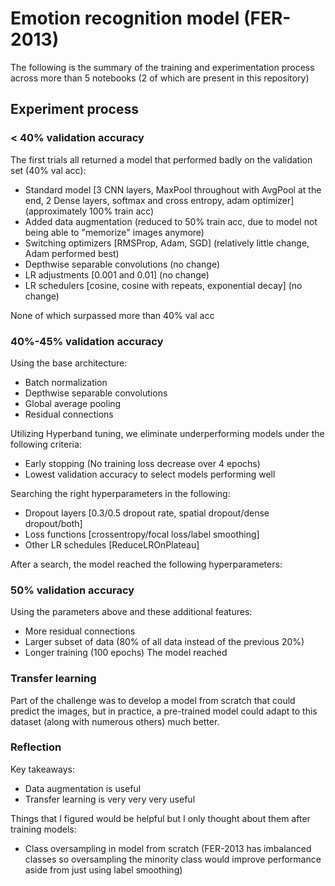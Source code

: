 # Emotion recognition model (FER-2013)
The following is the summary of the training and experimentation process across more than 5 notebooks (2 of which are present in this repository)

## Experiment process
### < 40% validation accuracy
The first trials all returned a model that performed badly on the validation set (40% val acc):
- Standard model [3 CNN layers, MaxPool throughout with AvgPool at the end, 2 Dense layers, softmax and cross entropy, adam optimizer] (approximately 100% train acc)
- Added data augmentation (reduced to 50% train acc, due to model not being able to "memorize" images anymore)
- Switching optimizers [RMSProp, Adam, SGD] (relatively little change, Adam performed best)
- Depthwise separable convolutions (no change)
- LR adjustments [0.001 and 0.01] (no change)
- LR schedulers [cosine, cosine with repeats, exponential decay] (no change)

None of which surpassed more than 40% val acc

### 40%-45% validation accuracy
Using the base architecture:
- Batch normalization
- Depthwise separable convolutions
- Global average pooling
- Residual connections

Utilizing Hyperband tuning, we eliminate underperforming models under the following criteria:
- Early stopping (No training loss decrease over 4 epochs)
- Lowest validation accuracy to select models performing well

Searching the right hyperparameters in the following:
- Dropout layers [0.3/0.5 dropout rate, spatial dropout/dense dropout/both]
- Loss functions [crossentropy/focal loss/label smoothing]
- Other LR schedules [ReduceLROnPlateau]

After a search, the model reached the following hyperparameters:


### 50% validation accuracy
Using the parameters above and these additional features:
- More residual connections
- Larger subset of data (80% of all data instead of the previous 20%)
- Longer training (100 epochs)
The model reached

### Transfer learning
Part of the challenge was to develop a model from scratch that could predict the images, but in practice, a pre-trained model could adapt to this dataset (along with numerous others) much better.

### Reflection
Key takeaways:
- Data augmentation is useful
- Transfer learning is very very very useful

Things that I figured would be helpful but I only thought about them after training models:
- Class oversampling in model from scratch (FER-2013 has imbalanced classes so oversampling the minority class would improve performance aside from just using label smoothing)